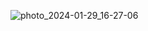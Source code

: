 ![photo_2024-01-29_16-27-06](https://github.com/infosecurity99/minimarket/assets/90143691/d542a3d9-6378-45c2-ba86-a23bc976468e)
